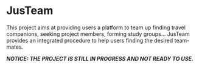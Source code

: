 # JusTeam

This project aims at providing users a platform to team up finding travel companions, seeking project members, forming study groups… JusTeam provides an integrated procedure to help users finding the desired team-mates.

_**NOTICE: THE PROJECT IS STILL IN PROGRESS AND NOT READY TO USE.**_

